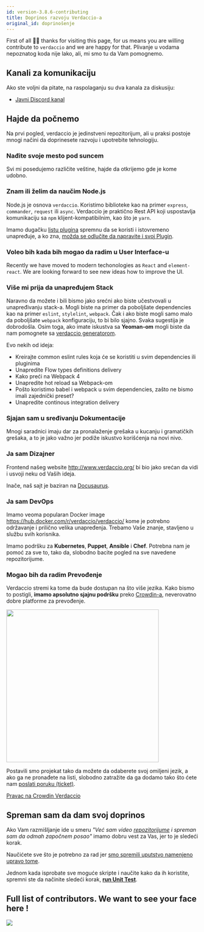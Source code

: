 ```yaml
---
id: version-3.8.6-contributing
title: Doprinos razvoju Verdaccio-a
original_id: doprinošenje
---
```

First of all 👏👏 thanks for visiting this page, for us means you are willing contribute to `verdaccio` and we are happy for that. Plivanje u vodama nepoznatog koda nije lako, ali, mi smo tu da Vam pomognemo.

## Kanali za komunikaciju

Ako ste voljni da pitate, na raspolaganju su dva kanala za diskusiju:

* [Javni Discord kanal](http://chat.verdaccio.org/)

## Hajde da počnemo

Na prvi pogled, verdaccio je jedinstveni repozitorijum, ali u praksi postoje mnogi načini da doprinesete razvoju i upotrebite tehnologiju.

### Nađite svoje mesto pod suncem

Svi mi posedujemo različite veštine, hajde da otkrijemo gde je kome udobno.

### Znam ili želim da naučim Node.js

Node.js je osnova `verdaccio`. Koristimo biblioteke kao na primer `express`, `commander`, `request` ili `async`. Verdaccio je praktično Rest API koji uspostavlja komunikaciju sa `npm` klijent-kompatibilnim, kao što je `yarn`.

Imamo dugačku [listu plugina](plugins.md) spremnu da se koristi i istovremeno unapređuje, a ko zna, [možda se odlučite da napravite i svoj Plugin](dev-plugins.md).

### Voleo bih kada bih mogao da radim u User Interface-u

Recently we have moved to modern techonologies as `React` and `element-react`. We are looking forward to see new ideas how to improve the UI.

### Više mi prija da unapređujem Stack

Naravno da možete i bili bismo jako srećni ako biste učestvovali u unapređivanju stack-a. Mogli biste na primer da poboljšate dependencies kao na primer `eslint`, `stylelint`, `webpack`. Čak i ako biste mogli samo malo da poboljšate `webpack` konfiguraciju, to bi bilo sjajno. Svaka sugestija je dobrodošla. Osim toga, ako imate iskustva sa **Yeoman-om** mogli biste da nam pomognete sa [verdaccio generatorom](https://github.com/verdaccio/generator-verdaccio-plugin).

Evo nekih od ideja:

* Kreirajte common eslint rules koja će se koristiti u svim dependencies ili pluginima
* Unapredite Flow types definitions delivery
* Kako preći na Webpack 4
* Unapredite hot reload sa Webpack-om
* Pošto koristimo babel i webpack u svim dependencies, zašto ne bismo imali zajednički preset?
* Unapredite continous integration delivery

### Sjajan sam u sređivanju Dokumentacije

Mnogi saradnici imaju dar za pronalaženje grešaka u kucanju i gramatičkih grešaka, a to je jako važno jer podiže iskustvo korišćenja na novi nivo.

### Ja sam Dizajner

Frontend našeg website <http://www.verdaccio.org/> bi bio jako srećan da vidi i usvoji neku od Vaših ideja.

Inače, naš sajt je baziran na [Docusaurus](https://docusaurus.io/).

### Ja sam DevOps

Imamo veoma popularan Docker image <https://hub.docker.com/r/verdaccio/verdaccio/> kome je potrebno održavanje i prilično velika unapređenja. Trebamo Vaše znanje, stavljeno u službu svih korisnika.

Imamo podršku za **Kubernetes**, **Puppet**, **Ansible** i **Chef**. Potrebna nam je pomoć za sve to, tako da, slobodno bacite pogled na sve navedene repozitorijume.

### Mogao bih da radim Prevođenje

Verdaccio stremi ka tome da bude dostupan na što više jezika. Kako bismo to postigli, **imamo apsolutno sjajnu podršku** preko [Crowdin-a](https://crowdin.com), neverovatno dobre platforme za prevođenje.

<img src="https://d3n8a8pro7vhmx.cloudfront.net/uridu/pages/144/attachments/original/1485948891/Crowdin.png" width="400px" />

Postavili smo projekat tako da možete da odaberete svoj omiljeni jezik, a ako ga ne pronađete na listi, slobodno zatražite da ga dodamo tako što ćete nam [poslati poruku (ticket)](https://github.com/verdaccio/verdaccio/issues/new).

[Pravac na Crowdin Verdaccio](https://crowdin.com/project/verdaccio)

## Spreman sam da dam svoj doprinos

Ako Vam razmišljanje ide u smeru *"Već sam video [repozitorijume](repositories.md) i spreman sam da odmah započnem posao"* imamo dobru vest za Vas, jer to je sledeći korak.

Naučićete sve što je potrebno za rad jer [smo spremili uputstvo namenjeno upravo tome](build.md).

Jednom kada isprobate sve moguće skripte i naučite kako da ih koristite, spremni ste da načinite sledeći korak, [**run Unit Test**](test.md).

## Full list of contributors. We want to see your face here !

<a href="graphs/contributors"><img src="https://opencollective.com/verdaccio/contributors.svg?width=890&button=false" /></a>
